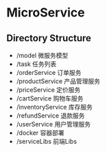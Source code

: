 # MicroService

## Directory Structure
* /model 微服务模型
* /task 任务列表
* /orderService 订单服务
* /productService 产品管理服务
* /priceService 定价服务
* /cartService 购物车服务
* /inventoryService 库存服务
* /refundService 退款服务
* /userService 用户管理服务
* /docker 容器部署 
* /serviceLibs 前端Libs
